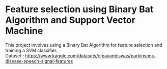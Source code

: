 # Feature selection using Binary Bat Algorithm and Support Vector Machine
This project involves using a Binary Bat Algorithm for feature selection and training a SVM classifier.  
Dataset : https://www.kaggle.com/datasets/dipayanbiswas/parkinsons-disease-speech-signal-features